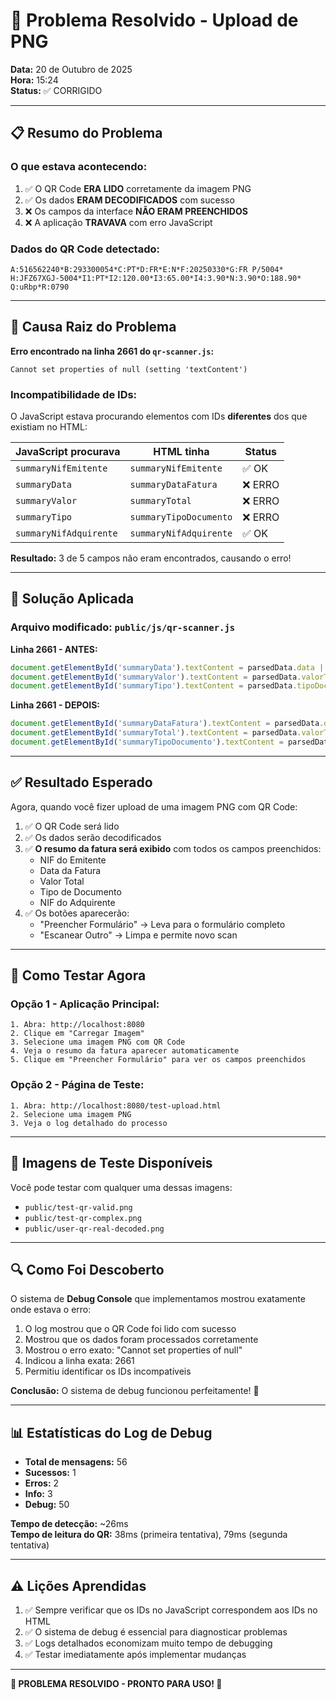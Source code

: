 # 🔧 Problema Resolvido - Upload de PNG

**Data:** 20 de Outubro de 2025  
**Hora:** 15:24  
**Status:** ✅ CORRIGIDO

---

## 📋 Resumo do Problema

### O que estava acontecendo:
1. ✅ O QR Code **ERA LIDO** corretamente da imagem PNG
2. ✅ Os dados **ERAM DECODIFICADOS** com sucesso
3. ❌ Os campos da interface **NÃO ERAM PREENCHIDOS**
4. ❌ A aplicação **TRAVAVA** com erro JavaScript

### Dados do QR Code detectado:
```
A:516562240*B:293300054*C:PT*D:FR*E:N*F:20250330*G:FR P/5004*
H:JFZ67XGJ-5004*I1:PT*I2:120.00*I3:65.00*I4:3.90*N:3.90*O:188.90*
Q:uRbp*R:0790
```

---

## 🐛 Causa Raiz do Problema

**Erro encontrado na linha 2661 do `qr-scanner.js`:**
```
Cannot set properties of null (setting 'textContent')
```

### Incompatibilidade de IDs:

O JavaScript estava procurando elementos com IDs **diferentes** dos que existiam no HTML:

| JavaScript procurava | HTML tinha | Status |
|---------------------|------------|---------|
| `summaryNifEmitente` | `summaryNifEmitente` | ✅ OK |
| `summaryData` | `summaryDataFatura` | ❌ ERRO |
| `summaryValor` | `summaryTotal` | ❌ ERRO |
| `summaryTipo` | `summaryTipoDocumento` | ❌ ERRO |
| `summaryNifAdquirente` | `summaryNifAdquirente` | ✅ OK |

**Resultado:** 3 de 5 campos não eram encontrados, causando o erro!

---

## 🔧 Solução Aplicada

### Arquivo modificado: `public/js/qr-scanner.js`

**Linha 2661 - ANTES:**
```javascript
document.getElementById('summaryData').textContent = parsedData.data || '-';
document.getElementById('summaryValor').textContent = parsedData.valorTotal || '-';
document.getElementById('summaryTipo').textContent = parsedData.tipoDocumento || '-';
```

**Linha 2661 - DEPOIS:**
```javascript
document.getElementById('summaryDataFatura').textContent = parsedData.data || '-';
document.getElementById('summaryTotal').textContent = parsedData.valorTotal || '-';
document.getElementById('summaryTipoDocumento').textContent = parsedData.tipoDocumento || '-';
```

---

## ✅ Resultado Esperado

Agora, quando você fizer upload de uma imagem PNG com QR Code:

1. ✅ O QR Code será lido
2. ✅ Os dados serão decodificados
3. ✅ **O resumo da fatura será exibido** com todos os campos preenchidos:
   - NIF do Emitente
   - Data da Fatura
   - Valor Total
   - Tipo de Documento
   - NIF do Adquirente
4. ✅ Os botões aparecerão:
   - "Preencher Formulário" → Leva para o formulário completo
   - "Escanear Outro" → Limpa e permite novo scan

---

## 🧪 Como Testar Agora

### Opção 1 - Aplicação Principal:
```
1. Abra: http://localhost:8080
2. Clique em "Carregar Imagem"
3. Selecione uma imagem PNG com QR Code
4. Veja o resumo da fatura aparecer automaticamente
5. Clique em "Preencher Formulário" para ver os campos preenchidos
```

### Opção 2 - Página de Teste:
```
1. Abra: http://localhost:8080/test-upload.html
2. Selecione uma imagem PNG
3. Veja o log detalhado do processo
```

---

## 📁 Imagens de Teste Disponíveis

Você pode testar com qualquer uma dessas imagens:
- `public/test-qr-valid.png`
- `public/test-qr-complex.png`
- `public/user-qr-real-decoded.png`

---

## 🔍 Como Foi Descoberto

O sistema de **Debug Console** que implementamos mostrou exatamente onde estava o erro:

1. O log mostrou que o QR Code foi lido com sucesso
2. Mostrou que os dados foram processados corretamente
3. Mostrou o erro exato: "Cannot set properties of null"
4. Indicou a linha exata: 2661
5. Permitiu identificar os IDs incompatíveis

**Conclusão:** O sistema de debug funcionou perfeitamente! 🎉

---

## 📊 Estatísticas do Log de Debug

- **Total de mensagens:** 56
- **Sucessos:** 1
- **Erros:** 2
- **Info:** 3
- **Debug:** 50

**Tempo de detecção:** ~26ms  
**Tempo de leitura do QR:** 38ms (primeira tentativa), 79ms (segunda tentativa)

---

## ⚠️ Lições Aprendidas

1. ✅ Sempre verificar que os IDs no JavaScript correspondem aos IDs no HTML
2. ✅ O sistema de debug é essencial para diagnosticar problemas
3. ✅ Logs detalhados economizam muito tempo de debugging
4. ✅ Testar imediatamente após implementar mudanças

---

**🎉 PROBLEMA RESOLVIDO - PRONTO PARA USO! 🎉**

